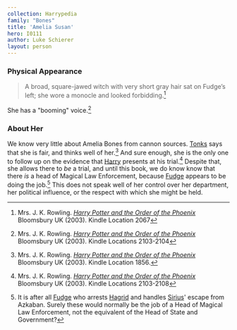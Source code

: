 ```yaml
---
collection: Harrypedia
family: "Bones"
title: 'Amelia Susan'
hero: I0111
author: Luke Schierer
layout: person
---
```





### Physical Appearance

> A broad, square-jawed witch with very short gray hair sat on Fudge’s left; she wore a monocle and looked forbidding.[^221213-3] 

She has a "booming" voice.[^221213-5]

### About Her

We know very little about Amelia Bones from cannon sources.  [Tonks][] says
that she is fair, and thinks well of her.[^221213-2]  And sure enough, she is
the only one to follow up on the evidence that [Harry][] presents at his
trial.[^221213-4]  Despite that, she allows there to *be* a trial, and until
this book, we do know know that there *is* a head of Magical Law Enforcement,
because [Fudge][] appears to be doing the job.[^221213-6]  This does not speak
well of her control over her department, her political influence, or the
respect with which she might be held.


[^221213-6]: It is after all [Fudge][] who arrests [Hagrid][] and handles
  [Sirius][]' escape from Azkaban.  Surely these would normally be the job of a
  Head of Magical Law Enforcement, not the equivalent of the Head of State and
  Government?

[Fudge]: <../../fudge/cornelius_oswald>

[Tonks]: <../../tonks/nymphadora>

[Harry]: <../../Potter/Harry_James/>

[Hagrid]: <../../Hagrid/Rubeus/>

[Sirius]: <../../Black/Sirius_iii/>

[^221213-2]: Mrs. J. K. Rowling.
    _[Harry Potter and the Order of the Phoenix](https://www.librarything.com/work/115/book/225886709)_
    Bloomsbury UK (2003). Kindle Location 1856.

[^221213-3]: Mrs. J. K. Rowling.
    _[Harry Potter and the Order of the Phoenix](https://www.librarything.com/work/115/book/225886709)_
    Bloomsbury UK (2003). Kindle Location 2067

[^221213-4]: Mrs. J. K. Rowling.
    _[Harry Potter and the Order of the Phoenix](https://www.librarything.com/work/115/book/225886709)_
    Bloomsbury UK (2003). Kindle Locations 2103-2108

[^221213-5]: Mrs. J. K. Rowling.
    _[Harry Potter and the Order of the Phoenix](https://www.librarything.com/work/115/book/225886709)_
    Bloomsbury UK (2003). Kindle Locations 2103-2104


